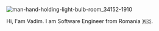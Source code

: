 ![man-hand-holding-light-bulb-room_34152-1910](https://user-images.githubusercontent.com/39966270/123290428-ef435c80-d519-11eb-8984-843e14ea93c7.jpeg)

Hi, I'am Vadim. I am Software Engineer from Romania 🇷🇴.
